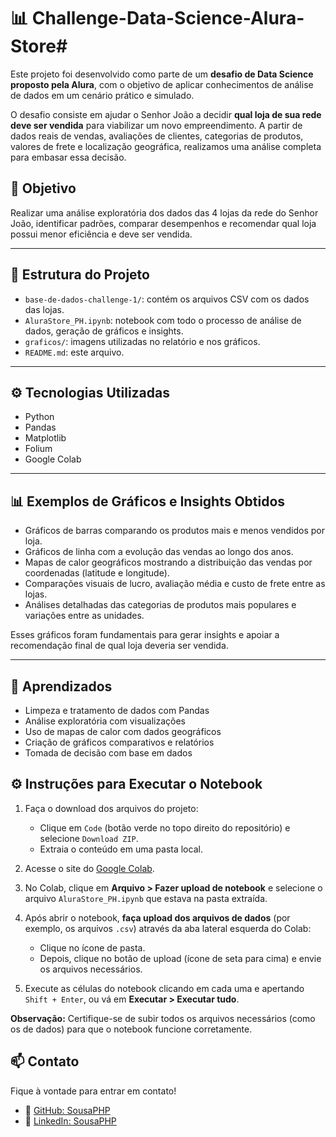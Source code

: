 # 📊 Challenge-Data-Science-Alura-Store# 

Este projeto foi desenvolvido como parte de um **desafio de Data Science proposto pela Alura**, com o objetivo de aplicar conhecimentos de análise de dados em um cenário prático e simulado.

O desafio consiste em ajudar o Senhor João a decidir **qual loja de sua rede deve ser vendida** para viabilizar um novo empreendimento. A partir de dados reais de vendas, avaliações de clientes, categorias de produtos, valores de frete e localização geográfica, realizamos uma análise completa para embasar essa decisão.

## 🧠 Objetivo

Realizar uma análise exploratória dos dados das 4 lojas da rede do Senhor João, identificar padrões, comparar desempenhos e recomendar qual loja possui menor eficiência e deve ser vendida.

---

## 📁 Estrutura do Projeto

- `base-de-dados-challenge-1/`: contém os arquivos CSV com os dados das lojas.
- `AluraStore_PH.ipynb`: notebook com todo o processo de análise de dados, geração de gráficos e insights.
- `graficos/`: imagens utilizadas no relatório e nos gráficos.
- `README.md`: este arquivo.

---

## ⚙️ Tecnologias Utilizadas

- Python 
- Pandas
- Matplotlib
- Folium
- Google Colab
---
## 📊 Exemplos de Gráficos e Insights Obtidos

- Gráficos de barras comparando os produtos mais e menos vendidos por loja.
- Gráficos de linha com a evolução das vendas ao longo dos anos.
- Mapas de calor geográficos mostrando a distribuição das vendas por coordenadas (latitude e longitude).
- Comparações visuais de lucro, avaliação média e custo de frete entre as lojas.
- Análises detalhadas das categorias de produtos mais populares e variações entre as unidades.

Esses gráficos foram fundamentais para gerar insights e apoiar a recomendação final de qual loja deveria ser vendida.

---
## 🧠 Aprendizados

- Limpeza e tratamento de dados com Pandas  
- Análise exploratória com visualizações  
- Uso de mapas de calor com dados geográficos  
- Criação de gráficos comparativos e relatórios  
- Tomada de decisão com base em dados
  
## ⚙️ Instruções para Executar o Notebook

1. Faça o download dos arquivos do projeto:
   - Clique em `Code` (botão verde no topo direito do repositório) e selecione `Download ZIP`.
   - Extraia o conteúdo em uma pasta local.

2. Acesse o site do [Google Colab](https://colab.research.google.com/).

3. No Colab, clique em **Arquivo > Fazer upload de notebook** e selecione o arquivo `AluraStore_PH.ipynb` que estava na pasta extraída.

4. Após abrir o notebook, **faça upload dos arquivos de dados** (por exemplo, os arquivos `.csv`) através da aba lateral esquerda do Colab:
   - Clique no ícone de pasta.
   - Depois, clique no botão de upload (ícone de seta para cima) e envie os arquivos necessários.

5. Execute as células do notebook clicando em cada uma e apertando `Shift + Enter`, ou vá em **Executar > Executar tudo**.

**Observação:** Certifique-se de subir todos os arquivos necessários (como os de dados) para que o notebook funcione corretamente.

## 📫 Contato

Fique à vontade para entrar em contato!

- 🔗 [GitHub: SousaPHP](https://github.com/SousaPHP)  
- 💼 [LinkedIn: SousaPHP](https://www.linkedin.com/in/sousaphp/)

